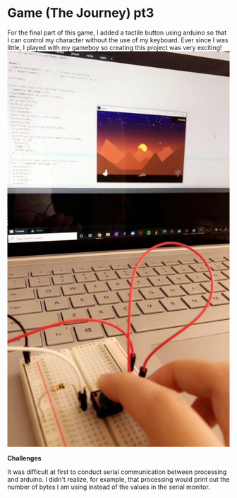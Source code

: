 
# Game (The Journey) pt3 

For the final part of this game, I added a tactile button using arduino so that I can control my character without the use of my keyboard. Ever since I was little, I played with my gameboy so creating this project was very exciting!
![game_button](/July29/game_button.jpg)


**Challenges**

It was difficult at first to conduct serial communication between processing and arduino. I didn't realize, for example, that processing would print out the number of bytes I am using instead of the values in the serial monitor. 
